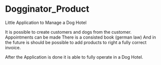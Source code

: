 # Dogginator_Product
Little Application to Manage a Dog Hotel

It is possible to create customers and dogs from the customer. 
Appointments can be made
There is a consisted book (german law)
And in the future is should be possible to add products to right a fully correct invoice. 

After the Application is done it is able to fully operate in a Dog Hotel. 
